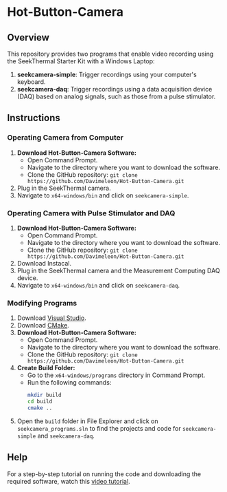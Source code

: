 # Hot-Button-Camera

## Overview
This repository provides two programs that enable video recording using the SeekThermal Starter Kit with a Windows Laptop:
1. **seekcamera-simple**: Trigger recordings using your computer's keyboard.
2. **seekcamera-daq**: Trigger recordings using a data acquisition device (DAQ) based on analog signals, such as those from a pulse stimulator.

## Instructions

### Operating Camera from Computer
1. **Download Hot-Button-Camera Software:**
   - Open Command Prompt.
   - Navigate to the directory where you want to download the software.
   - Clone the GitHub repository: `git clone https://github.com/Davimeleon/Hot-Button-Camera.git`
2. Plug in the SeekThermal camera.
3. Navigate to `x64-windows/bin` and click on `seekcamera-simple`.

### Operating Camera with Pulse Stimulator and DAQ
1. **Download Hot-Button-Camera Software:**
   - Open Command Prompt.
   - Navigate to the directory where you want to download the software.
   - Clone the GitHub repository: `git clone https://github.com/Davimeleon/Hot-Button-Camera.git`
2. Download Instacal.
3. Plug in the SeekThermal camera and the Measurement Computing DAQ device.
4. Navigate to `x64-windows/bin` and click on `seekcamera-daq`.

### Modifying Programs
1. Download [Visual Studio](https://visualstudio.microsoft.com/vs/community/).
2. Download [CMake](https://cmake.org/download/).
3. **Download Hot-Button-Camera Software:**
   - Open Command Prompt.
   - Navigate to the directory where you want to download the software.
   - Clone the GitHub repository: `git clone https://github.com/Davimeleon/Hot-Button-Camera.git`
4. **Create Build Folder:**
   - Go to the `x64-windows/programs` directory in Command Prompt.
   - Run the following commands:
     ```sh
     mkdir build
     cd build
     cmake ..
     ```
5. Open the `build` folder in File Explorer and click on `seekcamera_programs.sln` to find the projects and code for `seekcamera-simple` and `seekcamera-daq`.

## Help
For a step-by-step tutorial on running the code and downloading the required software, watch this [video tutorial](https://vimeo.com/585062558).
